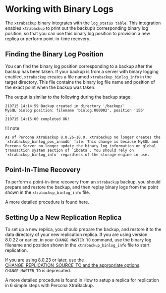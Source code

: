 # Working with Binary Logs

The `xtrabackup` binary integrates with the `log_status table`. This integration enables `xtrabackup` to print out the backup’s corresponding binary log position, so that you can use this binary log position to provision a new replica or perform point-in-time recovery.

## Finding the Binary Log Position

You can find the binary log position corresponding to a backup after the backup has been taken. If your backup is from a server with binary logging enabled, `xtrabackup` creates a file named `xtrabackup_binlog_info` in the target directory. This file contains the binary log file name and position of the exact point when the backup was taken.

The output is similar to the following during the backup stage:

```
210715 14:14:59 Backup created in directory '/backup/'
MySQL binlog position: filename 'binlog.000002', position '156'
. . .
210715 14:15:00 completed OK!
```

!!! note
   
    As of Percona XtraBackup 8.0.26-18.0, xtrabackup no longer creates the `xtrabackup_binlog_pos_innodb` file. This change is because MySQL and Percona Server no longer update the binary log information on global transaction system section of `ibdata`. You should rely on `xtrabackup_binlog_info` regardless of the storage engine in use.


## Point-In-Time Recovery

To perform a point-in-time recovery from an `xtrabackup` backup, you should prepare and restore the backup, and then replay binary logs from the point shown in the `xtrabackup_binlog_info` file.

A more detailed procedure is found here.

## Setting Up a New Replication Replica

To set up a new replica, you should prepare the backup, and restore it to the data directory of your new replication replica. If you are using version 8.0.22 or earlier, in your `CHANGE MASTER TO` command, use the binary log filename and position shown in the `xtrabackup_binlog_info` file to start replication.

If you are using 8.0.23 or later, use the [CHANGE_REPLICATION_SOURCE_TO and the appropriate options](https://dev.mysql.com/doc/refman/8.0/en/change-replication-source-to.html). `CHANGE_MASTER_TO` is deprecated.

A more detailed procedure is found in  How to setup a replica for replication in 6 simple steps with Percona XtraBackup.
